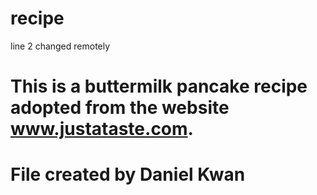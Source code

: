 # recipe
line 2 changed remotely
# This is a buttermilk pancake recipe adopted from the website www.justataste.com.  
# File created by Daniel Kwan
